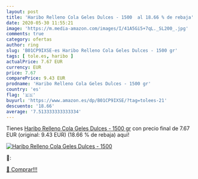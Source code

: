 ```yaml
---
layout: post
title: 'Haribo Relleno Cola Geles Dulces - 1500  al 18.66 % de rebaja'
date: 2020-05-30 11:55:21
image: 'https://m.media-amazon.com/images/I/41A5Gi5+7qL._SL200_.jpg'
comments: true
category: ofertas
author: ring
slug: 'B01CP9IXSE-es Haribo Relleno Cola Geles Dulces - 1500 gr'
tags: [ tole.es, haribo ]
actualPrice: 7.67 EUR
currency: EUR
price: 7.67
comparePrice: 9.43 EUR
prodname: 'Haribo Relleno Cola Geles Dulces - 1500 gr'
country: 'es'
flag: '🇪🇸'
buyurl: 'https://www.amazon.es/dp/B01CP9IXSE/?tag=tolees-21'
descuento: '18.66'
average: '7.513333333333334'
---
```


Tienes [Haribo Relleno Cola Geles Dulces - 1500 gr](https://www.amazon.es/dp/B01CP9IXSE/?tag=tolees-21) con precio final de  7.67 EUR (original: 9.43 EUR) (18.66 %  de rebaja) aqui!

[![Haribo Relleno Cola Geles Dulces - 1500 ](https://m.media-amazon.com/images/I/41A5Gi5+7qL._SL200_.jpg)](https://www.amazon.es/dp/B01CP9IXSE/?tag=tolees-21)

🔎:


[🛒 Comprar!!!](https://www.amazon.es/dp/B01CP9IXSE/?tag=tolees-21)
